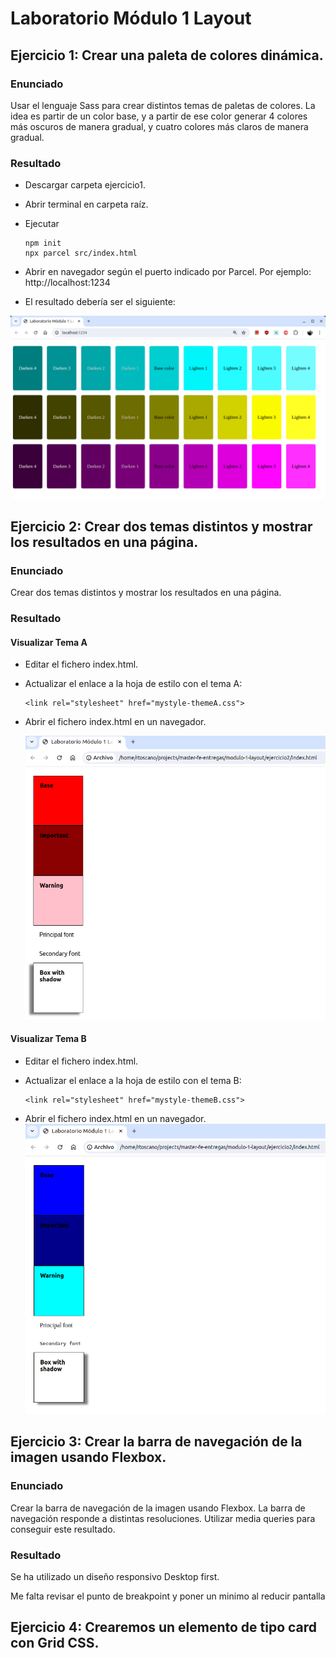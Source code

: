# Laboratorio Módulo 1 Layout

## Ejercicio 1: Crear una paleta de colores dinámica.

### Enunciado

Usar el lenguaje Sass para crear distintos temas de paletas de colores.
La idea es partir de un color base, y a partir de ese color generar 4 colores más oscuros de manera gradual, y cuatro colores más claros de manera gradual.


### Resultado

- Descargar carpeta ejercicio1.
- Abrir terminal en carpeta raíz.
- Ejecutar 
    ```
    npm init
    npx parcel src/index.html
    ```

- Abrir en navegador según el puerto indicado por Parcel. Por ejemplo: http://localhost:1234



- El resultado debería ser el siguiente:

![Resultado Ejercicio 1 Laboratorio layout](images/modulo1-layout-ejercicio1.png)


## Ejercicio 2: Crear dos temas distintos y mostrar los resultados en una página.

### Enunciado

Crear dos temas distintos y mostrar los resultados en una página.


### Resultado

#### Visualizar Tema A

- Editar el fichero index.html. 
- Actualizar el enlace a la hoja de estilo con el tema A:

    ```
    <link rel="stylesheet" href="mystyle-themeA.css">
    ```
- Abrir el fichero index.html en un navegador. 

    ![Resultado Ejercicio 2 Tema A Laboratorio layout](images/modulo1-layout-ejercicio2-temaA.png)


#### Visualizar Tema B

- Editar el fichero index.html. 
- Actualizar el enlace a la hoja de estilo con el tema B:

    ```
    <link rel="stylesheet" href="mystyle-themeB.css">
    ```
- Abrir el fichero index.html en un navegador. 
    ![Resultado Ejercicio 2 Tema B Laboratorio layout](images/modulo1-layout-ejercicio2-temaB.png)


## Ejercicio 3: Crear la barra de navegación de la imagen usando Flexbox.

### Enunciado
Crear la barra de navegación de la imagen usando Flexbox.
La barra de navegación responde a distintas resoluciones. Utilizar media queries para conseguir este resultado.


### Resultado

Se ha utilizado un diseño responsivo Desktop first.

Me falta revisar el punto de breakpoint y poner un minimo al reducir pantalla


## Ejercicio 4: Crearemos un elemento de tipo card con Grid CSS.